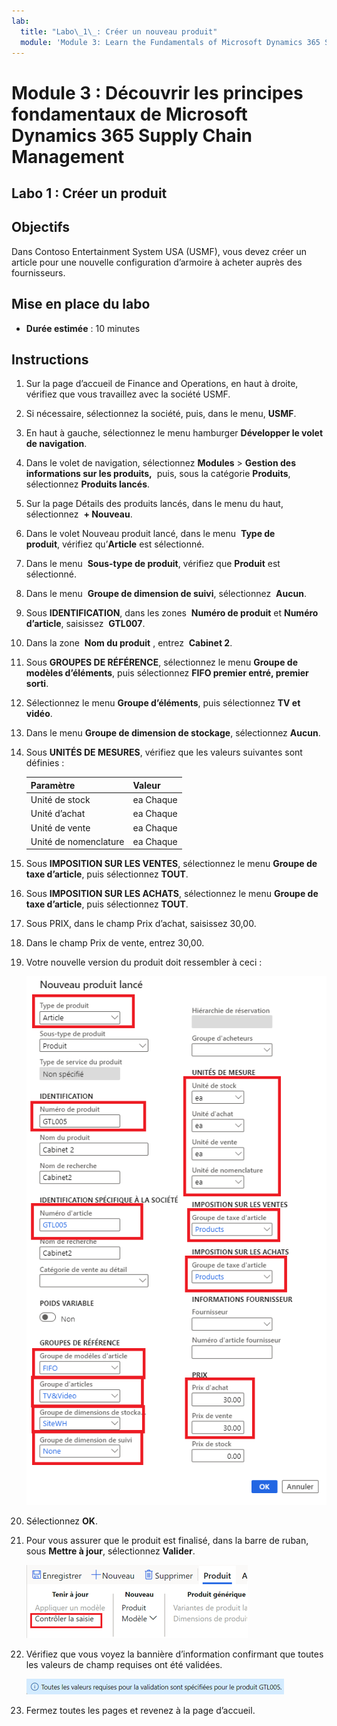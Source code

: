 ```yaml
---
lab:
  title: "Labo\_1\_: Créer un nouveau produit"
  module: 'Module 3: Learn the Fundamentals of Microsoft Dynamics 365 Supply Chain Management'
---
```


# <a name="module-3-learn-the-fundamentals-of-microsoft-dynamics-365-supply-chain-management"></a>Module 3 : Découvrir les principes fondamentaux de Microsoft Dynamics 365 Supply Chain Management

## <a name="lab-1---create-a-new-product"></a>Labo 1 : Créer un produit

## <a name="objectives"></a>Objectifs

Dans Contoso Entertainment System USA (USMF), vous devez créer un article pour une nouvelle configuration d’armoire à acheter auprès des fournisseurs.

## <a name="lab-setup"></a>Mise en place du labo

   - **Durée estimée** : 10 minutes

## <a name="instructions"></a>Instructions

1. Sur la page d’accueil de Finance and Operations, en haut à droite, vérifiez que vous travaillez avec la société USMF.

1. Si nécessaire, sélectionnez la société, puis, dans le menu, **USMF**.

1. En haut à gauche, sélectionnez le menu hamburger **Développer le volet de navigation**.

1. Dans le volet de navigation, sélectionnez **Modules** > **Gestion des informations sur les produits,**  puis, sous la catégorie **Produits**, sélectionnez **Produits lancés**.

1. Sur la page Détails des produits lancés, dans le menu du haut, sélectionnez  **+ Nouveau**.

1. Dans le volet Nouveau produit lancé, dans le menu  **Type de produit**, vérifiez qu’**Article** est sélectionné.

1. Dans le menu  **Sous-type de produit**, vérifiez que **Produit** est sélectionné.

1. Dans le menu  **Groupe de dimension de suivi**, sélectionnez  **Aucun**.

1. Sous **IDENTIFICATION**, dans les zones  **Numéro de produit** et **Numéro d’article**, saisissez  **GTL007**.

1. Dans la zone  **Nom du produit** , entrez  **Cabinet 2**.

1. Sous **GROUPES DE RÉFÉRENCE**, sélectionnez le menu **Groupe de modèles d’éléments**, puis sélectionnez **FIFO premier entré, premier sorti**.

1. Sélectionnez le menu **Groupe d’éléments**, puis sélectionnez **TV et vidéo**.

1. Dans le menu **Groupe de dimension de stockage**, sélectionnez **Aucun**.

1. Sous **UNITÉS DE MESURES**, vérifiez que les valeurs suivantes sont définies :

    | **Paramètre**| **Valeur**|
    | :--- | :--- |
    | Unité de stock| ea Chaque|
    | Unité d’achat| ea Chaque|
    | Unité de vente| ea Chaque|
    | Unité de nomenclature| ea Chaque|

1. Sous **IMPOSITION SUR LES VENTES**, sélectionnez le menu **Groupe de taxe d’article**, puis sélectionnez **TOUT**.

1. Sous **IMPOSITION SUR LES ACHATS**, sélectionnez le menu **Groupe de taxe d’article**, puis sélectionnez **TOUT**.

1. Sous PRIX, dans le champ Prix d’achat, saisissez 30,00.

1. Dans le champ Prix de vente, entrez 30,00.

1. Votre nouvelle version du produit doit ressembler à ceci :

    ![Image d’écran affichant le formulaire de nouvelle version du produit complété](./media/lp1-m2-new-release-product.png)

1. Sélectionnez **OK**.

1. Pour vous assurer que le produit est finalisé, dans la barre de ruban, sous **Mettre à jour**, sélectionnez **Valider**.

    ![Image d’écran présentant la barre de ruban avec Valider en surbrillance](./media/lp1-m2-validate-ribbon-bar.png)

1. Vérifiez que vous voyez la bannière d’information confirmant que toutes les valeurs de champ requises ont été validées.

    ![Image d’écran de notification d’informations indiquant que tous les champs obligatoires ont été validés](./media/lp1-m2-confirmation-of-validation.png)

1. Fermez toutes les pages et revenez à la page d’accueil.
